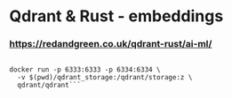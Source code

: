 # Qdrant & Rust - embeddings
### https://redandgreen.co.uk/qdrant-rust/ai-ml/

  ```docker pull qdrant/qdrant

  docker run -p 6333:6333 -p 6334:6334 \
    -v $(pwd)/qdrant_storage:/qdrant/storage:z \
    qdrant/qdrant```
    

